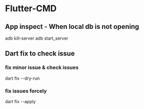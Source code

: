 # Flutter-CMD

## App inspect - When local db is not opening
adb kill-server adb start_server

## Dart fix to check issue
### fix minor issue & check issues
dart fix --dry-run
### fix issues forcely
dart fix --apply
